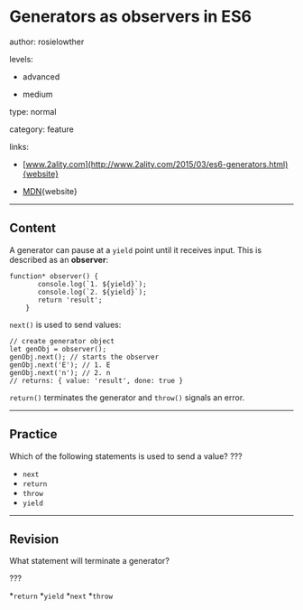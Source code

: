 # Generators as observers in ES6
author: rosielowther

levels:

  - advanced

  - medium

type: normal

category: feature

links:

  - [www.2ality.com](http://www.2ality.com/2015/03/es6-generators.html){website}
  
  - [MDN](https://developer.mozilla.org/en-US/docs/Web/JavaScript/Reference/Global_Objects/Generator){website}

---
## Content

A generator can pause at a `yield` point until it receives input. This is described as an **observer**:
```
function* observer() {
       console.log(`1. ${yield}`); 
       console.log(`2. ${yield}`);
       return 'result';
    }
```
`next()` is used to send values:
```
// create generator object
let genObj = observer(); 
genObj.next(); // starts the observer
genObj.next('E'); // 1. E
genObj.next('n'); // 2. n
// returns: { value: 'result', done: true }
```
`return()` terminates the generator and `throw()` signals an error.

---
## Practice

Which of the following statements is used to send a value? ???

* `next`
* `return`
* `throw`
* `yield`

---
## Revision

What statement will terminate a generator?

???

*`return`
*`yield`
*`next`
*`throw`